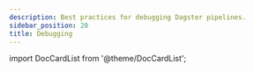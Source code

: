 ```yaml
---
description: Best practices for debugging Dagster pipelines.
sidebar_position: 20
title: Debugging
---
```


import DocCardList from '@theme/DocCardList';

<DocCardList />
